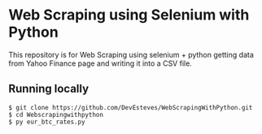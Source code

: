 # Web Scraping using Selenium with Python

This repository is for Web Scraping using selenium + python getting data from Yahoo Finance page and writing it into a CSV file.

## Running locally 

```
$ git clone https://github.com/DevEsteves/WebScrapingWithPython.git
$ cd Webscrapingwithpython
$ py eur_btc_rates.py
```